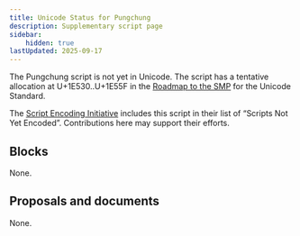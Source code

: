 ```yaml
---
title: Unicode Status for Pungchung
description: Supplementary script page
sidebar:
    hidden: true
lastUpdated: 2025-09-17
---
```


The Pungchung script is not yet in Unicode. The script has a tentative allocation at U+1E530..U+1E55F in the [Roadmap to the SMP](http://www.unicode.org/roadmaps/smp/) for the Unicode Standard. 

The [Script Encoding Initiative](https://sei.berkeley.edu/) includes this script in their list of “Scripts Not Yet Encoded”. Contributions here may support their efforts.

## Blocks

None.

## Proposals and documents

None.
